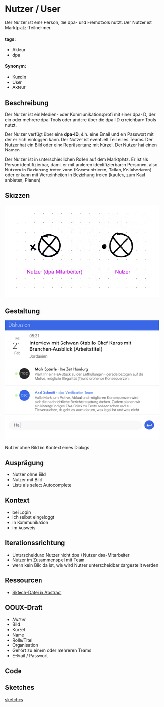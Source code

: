 # Nutzer / User

Der Nutzer ist eine Person, die  dpa- und Fremdtools nutzt. Der Nutzer ist Marktplatz-Teilnehmer.

#### tags:
- Akteur
- dpa

#### Synonym:
- Kundin
- User
- Akteur

## Beschreibung

Der Nutzer ist ein Medien- oder Kommunikationsprofi mit einer dpa-ID, der ein oder mehrere dpa-Tools oder andere über die dpa-ID erreichbare Tools nutzt.

Der Nutzer verfügt über eine __dpa-ID__, d.h. eine Email und ein Passwort mit der er sich einloggen kann.  Der Nutzer
ist eventuell Teil eines Teams. Der Nutzer hat ein Bild oder eine Repräsentanz mit Kürzel. Der Nutzer hat einen Namen.

Der Nutzer ist in unterschiedlichen Rollen auf dem Marktplatz. Er ist als Person identifizierbar, damit er mit anderen identifizierbaren Personen, also Nutzern in Beziehung treten kann (Kommunizieren, Teilen, Kollaborieren) oder er kann mit Werteinheiten in Beziehung treten (kaufen, zum Kauf anbieten, Planen)

## Skizzen
![An image](./nutzer/nutzer.png)

## Gestaltung

![Nutzer ohne Bild im Kontext eines Dialogs](./nutzer/D2B97838-39BA-403B-A5C6-F485E8226362.png)

Nutzer ohne Bild im Kontext eines Dialogs

## Ausprägung

- Nutzer ohne Bild
- Nutzer mit Bild
- Liste als select Autocomplete

## Kontext

- bei  Login
- ich selbst eingeloggt
- in Kommunikation
- im Ausweis

## Iterationssrichtung

- Unterscheidung Nutzer nicht dpa / Nutzer dpa-Mitarbeiter
- Nutzer im Zusammenspiel mit Team
- wenn kein Bild da ist, wie wird Nutzer unterscheidbar dargestellt werden

## Ressourcen

- [Sktech-Datei in Abstract](https://share.goabstract.com/dcd88ea2-85bf-4365-b9ff-b44239a9e70b)

## OOUX-Draft

- *Nutzer* 
- Bild 
- Kürzel 
- Name 
- Rolle/Titel
- Organisation
- Gehört zu einem oder mehreren Teams 
- E-Mail / Passwort

## Code

<User></User>
    <User></User>
<User :notifications="5"></User>
    <User :notifications="5"></User>
<User abbr="jw"></User>
    <User abbr="jw"></User>
<!-- <User :src="$withBase('/user.png')"></User> -->
## Sketches
[sketches](/)
